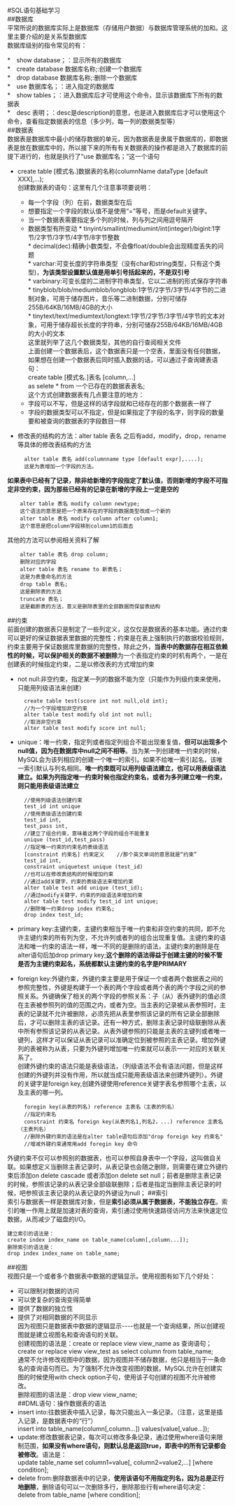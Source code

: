 #SQL语句基础学习  
##数据库  
平常所说的数据库实际上是数据库（存储用户数据）与数据库管理系统的加和。这里主要介绍的是关系型数据库  
数据库级别的指令常见的有：  

*　show database；：显示所有的数据库  
*　create database 数据库名称;:创建一个数据库  
*　drop database 数据库名称;:删除一个数据库  
*　use 数据库名；：进入指定的数据库  
*　show tables；：进入数据库后才可使用这个命令，显示该数据库下所有的数据表  
*　desc 表明；：desc是description的意思，也是进入数据库后才可以使用这个命令，查看指定数据表的信息（多少列，每一列的数据类型等）  
##数据表  
数据表是数据库中最小的储存数据的单元，因为数据表是隶属于数据库的，即数据表是放在数据库中的，所以接下来的所有有关数据表的操作都是进入了数据库的前提下进行的，也就是执行了“use 数据库名；”这一个语句  

* create table [模式名.]数据表的名称(columnName dataType [default XXX],...);  
创建数据表的语句：这里有几个注意事项要说明：  
     * 每一个字段（列）在前，数据类型在后  
     * 想要指定一个字段的默认值不是使用“=”等号，而是default关键字。
     * 当一个数据表需要指定多个列的时候，列与列之间用逗号隔开  
     * 数据类型有所变动
           * tinyint/smallint/mediumint/int(integer)/bigint:1字节/2字节/3字节/4字节/8字节整数  
           * decimal(dec):精确小数类型，不会像float/double会出现精度丢失的问题  
           * varchar:可变长度的字符串类型（没有char和string类型，只有这个类型)，**为该类型设置默认值是用单引号括起来的，不是双引号**  
           * varbinary:可变长度的二进制字符串类型，它以二进制的形式保存字符串  
           * tinyblob/blob/mediumblob/longblob:1字节/2字节/3字节/4字节的二进制对象，可用于储存图片，音乐等二进制数据，分别可储存255B/64KB/16MB/4GB的大小  
           * tinytext/text/mediumtext/longtext:1字节/2字节/3字节/4字节的文本对象，可用于储存超长长度的字符串，分别可储存255B/64KB/16MB/4GB的大小的文本  
      这里就列举了这几个数据类型，其他的自行查阅相关文件  
上面创建一个数据表后，这个数据表只是一个空表，里面没有任何数据，如果想在创建一个数据表后同时插入数据的话，可以通过子查询建表语句：  
create table  [模式名.]表名 [column,...]  
as selete * from 一个已存在的数据表表名;  
这个方式创建数据表有几点要注意的地方：
  * 字段可以不写，但是这样的话字段就和已经存在的那个数据表一样了  
  * 字段的数据类型可以不指定，但是如果指定了字段的名字，则字段的数量要和被查询的数据表的字段数目一样
* 修改表的结构的方法：alter table 表名   之后有add，modify，drop，rename等具体的修改表结构的方法  

		alter table 表名 add(columnname type [default expr],....);
        这是为表增加一个字段的方法。
**如果表中已经有了记录，除非给新增的字段指定了默认值，否则新增的字段不可指定非空约束，因为那些已经有的记录在新增的字段上一定是空的**  
		
		alter table 表名 modify column newtype;
        这个语法的意思是把一个原来存在的字段的数据类型改成一个新的  
        alter table 表名 modify column after column1;
		这个意思是把column字段移到column1的后面去  
其他的方法可以参阅相关资料了解  

		alter table 表名 drop column;
		删除对应的字段  
		alter table 表名 rename to 新表名；
		这是为表重命名的方法
        drop table 表名;
		这是删除表的方法  
		truncate 表名；
		这是截断表的方法，意义是删除表里的全部数据而保留表结构  
##约束  
前面创建的数据表只是制定了一些列定义，这仅仅是数据表的基本功能。通过约束可以更好的保证数据表里数据的完整性；约束是在表上强制执行的数据校验规则，约束主要用于保证数据库里数据的完整性，除此之外，**当表中的数据存在相互依赖性的时候，可以保护相关的数据不被删除**为一个表指定约束的时机有两个，一是在创建表的时候指定约束，二是以修改表的方式增加约束  

* not null:非空约束，指定某一列的数据不能为空（只能作为列级约束来使用，只能用列级语法来创建）  

		create table test(score int not null,old int);
		//为一个字段增加非空约束
		alter table test modify old int not null;
		//取消非空约束
		alter table test modify score int null;  
* unique：唯一约束，指定列或者指定列组合不能出现重复值，**但可以出现多个null值，因为在数据库中null之间不相等**。当为某一列创建唯一约束的时候，MySQL会为该列相应的创建一个唯一的索引。如果不给唯一索引起名，该唯一索引默认与列名相同。**唯一约束既可以用列级语法建立，也可以用表级语法建立。如果为列指定唯一约束时候也指定约束名，或者为多列建立唯一约束，则只能用表级语法建立**  

		//使用列级语法创建约束
		test_id int unique
		//使用表级语法创建约束
		test_id int,
		test_pass int,
		//建立了组合约束，意味着这两个字段的组合不能重复
		unique (test_id,test_pass)
		//指定唯一约束的约束名的表级语法  
		[constraint 约束名] 约束定义    //那个英文单词的意思就是“约束”
		test_id int,
		constraint uniquetest unique (test_id)  
		//也可以在修改表结构的时候增加约束  
		//通过add关键字，约束的表级语法来增加约束  
		alter table test add unique (test_id);
		//通过modify关键字，约束的列级语法来增加约束  
		alter table test modify test_id int unique;  
		//删除唯一约束drop index 约束名;
		drop index test_id;
* primary key:主键约束，主键约束相当于唯一约束和非空约束的共同，即不允许主键约束的所有列为空，不允许列或者列的组合出现重复值。主键约束的语法和唯一约束的语法一样，唯一不同的是删除的语法，主键约束的删除是在alter语句后加drop primary key;**这个删除的语法得益于创建主键的时候不管是否为主键约束起名，系统都默认主键约束的名字是PRIMARY**  
* foreign key:外键约束，外键约束主要是用于保证一个或者两个数据表之间的参照完整性，外键是构建于一个表的两个字段或者两个表的两个字段之间的参照关系。外键确保了相关的两个字段的参照关系：子（从）表外键列的值必须在主表被参照列的值的范围之内，或者为空。当主表的记录被从表参照时，主表的记录就不允许被删除，必须先把从表里参照该记录的所有记录全部删除后，才可以删除主表的该记录。还有一种方式，删除主表记录时级联删除从表中所有参照该记录的从表记录。从表外键参照的只能是主表的主键列或者唯一键列，这样才可以保证从表记录可以准确定位到被参照的主表记录。增加外键列的表被称为从表，只要为外键列增加唯一约束就可以表示一一对应的关联关系了。  
创建外键约束的语法只能是表级语法，（列级语法不会有语法问题，但是这样创建的外键列并没有作用，所以就当成只能用表级语法来创建外键列）。外键的关键字是foreign key,创建外键使用reference关键字表名参照哪个主表，以及主表的哪一列。  

		foregin key(从表的列名) reference 主表名（主表的列名）
		//指定约束名  
		constraint 约束名 foreign key(从表列名1,列名2，...) reference 主表名（主表列名）  
		//删除外键约束的语法是在alter table语句后添加"drop foreign key 约束名"
		//增减外键约束通常用add foregin key 命令  
外键约束不仅可以参照别的数据表，也可以参照自身表中一个字段，这叫做自关联。如果想定义当删除主表记录时，从表记录也会随之删除，则需要在建立外键约束后添加on delete cascade 或者添加on delete set null；前者是删除主表记录的时候，参照该记录的从表记录全部级联删除；后者是指定当删除主表记录的时候，吧参照该主表记录的从表记录的外键设为null；
##索引  
索引与数据表一样是数据库对象，但是**索引必须从属于数据表，不能独立存在**。索引的唯一作用上就是加速对表的查询，索引通过使用快速路径访问方法来快速定位数据，从而减少了磁盘的I/O。  
	
	建立索引的语法是：  
	create index index_name on table_name(column[,column...]);
	删除索引的语法是：  
	drop index index_name on table_name;  
##视图  
视图只是一个或者多个数据表中数据的逻辑显示。使用视图有如下几个好处：  

* 可以限制对数据的访问  
* 可以使复杂的查询变得简单  
* 提供了数据的独立性  
* 提供了对相同数据的不同显示  
因为视图只是数据表中数据的逻辑显示----也就是一个查询结果，所以创建视图就是建立视图名和查询语句的关联。  
创建视图的语法是：create or replace view view_name as 查询语句；  
create or replace view view_test as select column from table_name;  
通常不允许修改视图中的数据，因为视图并不储存数据，他只是相当于一条命名的查询语句而已。为了强制不允许改变视图的数据，MySQL允许在创建实图的时候使用with check option子句，使用该子句创建的视图不允许被修改。   
删除视图的语法是：drop view view_name;  
##DML语句：操作数据表的语法  
* insert into:往数据表中插入记录，每次只能出入一条记录。（注意，这里是插入记录，是数据表中的“行”）  
insert into table_name(column[,column...]) values(value[,value...]);  
* update:修改数据表记录，每次可以修改多条记录，通过使用where语句来限制范围，**如果没有where语句，则默认总是返回true，即表中的所有记录都会被修改**。语法是：  
update table_name set column1=value[, column2=value2,...] [where condition];  
* delete from:删除数据表中的记录，**使用该语句不用指定列名，因为总是正行地删除**，删除语句可以一次删除多行，删除那些行有where语句决定：  
delete from table_name [where condition];


		